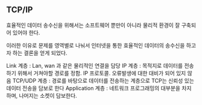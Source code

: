 ## TCP/IP

효율적인 데이터 송수신을 위해서는 소프트웨어 뿐만이 아니라 물리적 환경이 잘 구축되어 있어야 한다.

이러한 이유로 문제를 영역별로 나눠서 인터넷을 통한 효율적인 데이터의 송수신을 하고자 하는 결론을 얻게 되었다. 


Link  계층 :  Lan, wan 과 같은 물리적인 연결을 담당
IP 계층 : 목적지로 데이터를 전송하기 위해서 거쳐야할 경로를 정함. IP 프로토콜. 오류발생에 대한 대비가 되어 있지 않음
TCP/UDP 계층 : 경로를 바탕으로 데이터를 전송하는 계층으로  TCP는 신뢰성 있는 데이터 전송을 담보로 한다
Application 계층 : 네트워크 프로그래밍의 대부분을 차지하며, 나머지는 소켓이 담보한다.

